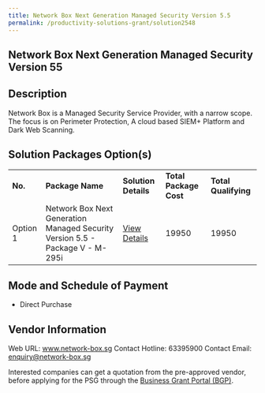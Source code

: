 ```yaml
---
title: Network Box Next Generation Managed Security Version 5.5
permalink: /productivity-solutions-grant/solution2548
---
```


## Network Box Next Generation Managed Security Version 55

## Description

Network Box is a Managed Security Service Provider, with a narrow scope. The focus is on Perimeter Protection, A cloud based SIEM+ Platform and Dark Web Scanning.

## Solution Packages Option(s)

<table>
<tr>
<td><b>No.</b></td>
<td><b>Package Name</b></td>
<td><b>Solution Details</b></td>
<td><b>Total Package Cost</b></td>
<td><b>Total Qualifying</b></td>
</tr>
<tr>
<td>Option 1</td>
<td>Network Box Next Generation Managed Security Version 5.5 - Package V - M-295i</td>
<td><a href='https://www.gobusiness.gov.sg/images/psg/Network_Box_Next_Gen_Sec__20210132_Desensitised_Annex_3_Part_5.pdf'>View Details</a></td>
<td>19950</td>
<td>19950</td>
</tr>
</table>

## Mode and Schedule of Payment

 - Direct Purchase

## Vendor Information

 Web URL: www.network-box.sg 
Contact Hotline: 63395900 
Contact Email: enquiry@network-box.sg 


Interested companies can get a quotation from the pre-approved vendor, before applying for the PSG through the <a href='https://www.businessgrants.gov.sg/'>Business Grant Portal (BGP)</a>.
